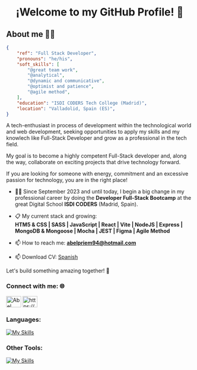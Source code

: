 <!DOCTYPE html>
<html>
<body>
 <h1 align="center">¡Welcome to my GitHub Profile! 👋</h1>
  
  <h2>About me 🧑‍💻</h2>

 
  <p>

```json
{
    "ref": "Full Stack Developer",
    "pronouns": "he/his",
    "soft_skills": [
        "@great team work", 
        "@analytical",
        "@dynamic and communicative",
        "@optimist and patience",
        "@agile method",
    ],
    "education": "ISDI CODERS Tech College (Madrid)",
    "location": "Valladolid, Spain (ES)",
}
```

A tech-enthusiast in process of development within the technological world and web development, seeking opportunities to apply my skills and my knowlech like Full-Stack Developer and grow as a professional in the tech field.

My goal is to become a highly competent Full-Stack developer and, along the way, collaborate on exciting projects that drive technology forward.

If you are looking for someone with energy, commitment and an excessive passion for technology, you are in the right place!

- 👨‍💻 Since September 2023 and until today, I begin a big change in my professional career by doing the **Developer Full-Stack Bootcamp** at the great Digital School **ISDI CODERS** (Madrid, Spain).

- 📋 My current stack and growing: <br /> **HTM5 & CSS | SASS | JavaScript | React | Vite | NodeJS | Express | MongoDB & Mongoose | Mocha | JEST | Figma | Agile Method**
  
- 📫 How to reach me: **abelpriem94@hotmail.com**

- 📫 Download CV: <a href="https://drive.google.com/file/d/1kVwztNSqgXkHPtwj9_xezMryZDqs807s/view?usp=sharing">Spanish</a></p>


Let's build something amazing together! 🚀</p>

 <h3 align="left">Connect with me: 🌐 </h3>
<p align="left">
 <a href="https://www.masknether@gmail.com"><img align="center" src="https://upload.wikimedia.org/wikipedia/commons/7/7e/Gmail_icon_%282020%29.svg" alt="Abel Gmail" height="30" width="40" /></a>
<a href="https://www.linkedin.com/in/abel-prieto-mart%C3%ADn-050b75b8/" target="blank"><img align="center" src="https://raw.githubusercontent.com/rahuldkjain/github-profile-readme-generator/master/src/images/icons/Social/linked-in-alt.svg" alt="https://www.linkedin.com/in/abel-prieto-mart%C3%ADn-050b75b8/" height="30" width="40" /></a>

  <h3 align="left">Languages:</h3>
  <p align="left">
   
  [![My Skills](https://skillicons.dev/icons?i=html,css,js,react,sass,tailwind,vite,nodejs,express,mongodb,jest)](https://skillicons.dev)

  <h3 align="left">Other Tools:</h3>

  [![My Skills](https://skillicons.dev/icons?i=git,github,vscode,figma,discord,bash,npm,linux,stackoverflow)](https://skillicons.dev)

</body>
</html>
